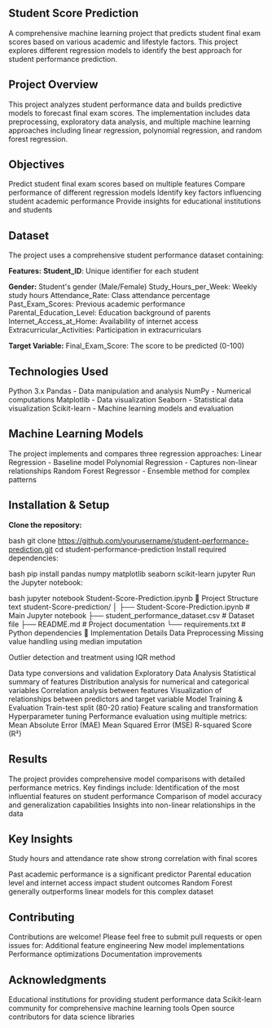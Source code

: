 ## Student Score Prediction
A comprehensive machine learning project that predicts student final exam scores based on various academic and lifestyle factors. This project explores different regression models to identify the best approach for student performance prediction.

## Project Overview
This project analyzes student performance data and builds predictive models to forecast final exam scores. The implementation includes data preprocessing, exploratory data analysis, and multiple machine learning approaches including linear regression, polynomial regression, and random forest regression.

## Objectives
Predict student final exam scores based on multiple features
Compare performance of different regression models
Identify key factors influencing student academic performance
Provide insights for educational institutions and students

## Dataset
The project uses a comprehensive student performance dataset containing:

**Features:**
**Student_ID**: Unique identifier for each student

**Gender:** Student's gender (Male/Female)
Study_Hours_per_Week: Weekly study hours
Attendance_Rate: Class attendance percentage
Past_Exam_Scores: Previous academic performance
Parental_Education_Level: Education background of parents
Internet_Access_at_Home: Availability of internet access
Extracurricular_Activities: Participation in extracurriculars

**Target Variable:**
Final_Exam_Score: The score to be predicted (0-100)

## Technologies Used
Python 3.x
Pandas - Data manipulation and analysis
NumPy - Numerical computations
Matplotlib - Data visualization
Seaborn - Statistical data visualization
Scikit-learn - Machine learning models and evaluation

## Machine Learning Models
The project implements and compares three regression approaches:
Linear Regression - Baseline model
Polynomial Regression - Captures non-linear relationships
Random Forest Regressor - Ensemble method for complex patterns

## Installation & Setup
**Clone the repository:**

bash
git clone https://github.com/yourusername/student-performance-prediction.git
cd student-performance-prediction
Install required dependencies:

bash
pip install pandas numpy matplotlib seaborn scikit-learn jupyter
Run the Jupyter notebook:

bash
jupyter notebook Student-Score-Prediction.ipynb
📁 Project Structure
text
student-Score-prediction/
│
├── Student-Score-Prediction.ipynb  # Main Jupyter notebook
├── student_performance_dataset.csv # Dataset file
├── README.md                       # Project documentation
└── requirements.txt               # Python dependencies
🔧 Implementation Details
Data Preprocessing
Missing value handling using median imputation

Outlier detection and treatment using IQR method

Data type conversions and validation
Exploratory Data Analysis
Statistical summary of features
Distribution analysis for numerical and categorical variables
Correlation analysis between features
Visualization of relationships between predictors and target variable
Model Training & Evaluation
Train-test split (80-20 ratio)
Feature scaling and transformation
Hyperparameter tuning
Performance evaluation using multiple metrics:
Mean Absolute Error (MAE)
Mean Squared Error (MSE)
R-squared Score (R²)

## Results
The project provides comprehensive model comparisons with detailed performance metrics. Key findings include:
Identification of the most influential features on student performance
Comparison of model accuracy and generalization capabilities
Insights into non-linear relationships in the data

## Key Insights
Study hours and attendance rate show strong correlation with final scores

Past academic performance is a significant predictor
Parental education level and internet access impact student outcomes
Random Forest generally outperforms linear models for this complex dataset

## Contributing
Contributions are welcome! Please feel free to submit pull requests or open issues for:
Additional feature engineering
New model implementations
Performance optimizations
Documentation improvements


## Acknowledgments
Educational institutions for providing student performance data
Scikit-learn community for comprehensive machine learning tools
Open source contributors for data science libraries

